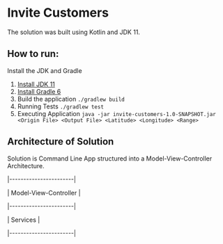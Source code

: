 # Invite Customers

The solution was built using Kotlin and JDK 11.

## How to run:

Install the JDK and Gradle
1. [Install JDK 11](https://adoptopenjdk.net)
2. [Install Gradle 6](https://gradle.org/install/)
3. Build the application `./gradlew build`
4. Running Tests `./gradlew test`
5. Executing Application `java -jar invite-customers-1.0-SNAPSHOT.jar <Origin File> <Output File> <Latitude> <Longitude> <Range>`

## Architecture of Solution

Solution is Command Line App structured into a Model-View-Controller Architecture.

|-----------------------|

| Model-View-Controller |

|-----------------------|

|       Services        |

|-----------------------|

